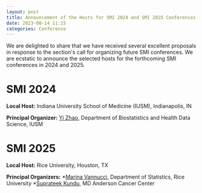 ```yaml
---
layout: post
title: Announcement of the Hosts for SMI 2024 and SMI 2025 Conferences
date: 2023-08-14 11:15 
categories: Conference
---
```

We are delighted to share that we have received several excellent proposals in response to the section's call for organizing future SMI conferences. We are ecstatic to announce the selected hosts for the forthcoming SMI conferences in 2024 and 2025.

SMI 2024
==================

<b>Local Host:</b> Indiana University School of Medicine (IUSM), Indianapolis, IN 

<b>Principal Organizer:</b> [Yi Zhao](https://medicine.iu.edu/faculty/44484/zhao-yi), Department of Biostatistics and Health Data Science, IUSM 


SMI 2025
==================

<b>Local Host:</b> Rice University, Houston, TX 

<b>Principal Organizers:</b> *[Marina Vannucci](https://profiles.rice.edu/faculty/marina-vannucci), Department of Statistics, Rice University 
                             *[Suprateek Kundu](https://faculty.mdanderson.org/profiles/suprateek_kundu.html),  MD Anderson Cancer Center